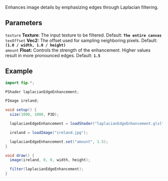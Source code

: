Enhances image details by emphasizing edges through Laplacian filtering.

## Parameters
`texture` **Texture**: The input texture to be filtered. Default: **`The entire canvas`**
<br>
`texOffset` **Vec2:** The offset used for sampling neighboring pixels. Default: **`(1.0 / width, 1.0 / height)`**
<br>
`amount` **Float:** Controls the strength of the enhancement. Higher values result in more pronounced edges. Default: **`1.5`**

## Example
```java
import fip.*;

PShader laplacianEdgeEnhancement;

PImage ireland;

void setup() {
  size(1000, 1000, P3D);

  laplacianEdgeEnhancement = loadShader("laplacianEdgeEnhancement.glsl");

  ireland = loadImage("ireland.jpg");

  laplacianEdgeEnhancement.set("amount", 1.5);
}

void draw() {
  image(ireland, 0, 0, width, height);

  filter(laplacianEdgeEnhancement);
}

```